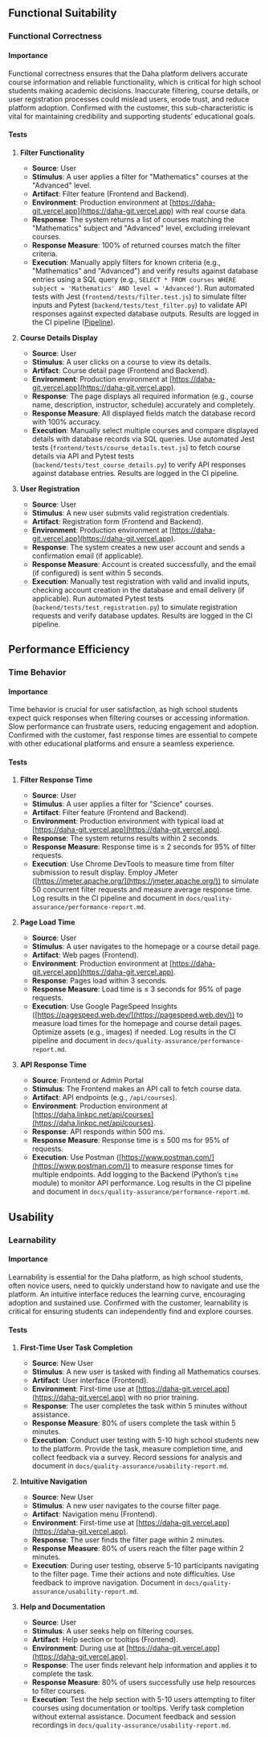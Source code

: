 ## Functional Suitability

### Functional Correctness

#### Importance
Functional correctness ensures that the Daha platform delivers accurate course information and reliable functionality, which is critical for high school students making academic decisions. Inaccurate filtering, course details, or user registration processes could mislead users, erode trust, and reduce platform adoption. Confirmed with the customer, this sub-characteristic is vital for maintaining credibility and supporting students’ educational goals.

#### Tests
1. **Filter Functionality**
   - **Source**: User
   - **Stimulus**: A user applies a filter for "Mathematics" courses at the "Advanced" level.
   - **Artifact**: Filter feature (Frontend and Backend).
   - **Environment**: Production environment at [https://daha-git.vercel.app](https://daha-git.vercel.app) with real course data.
   - **Response**: The system returns a list of courses matching the "Mathematics" subject and "Advanced" level, excluding irrelevant courses.
   - **Response Measure**: 100% of returned courses match the filter criteria.
   - **Execution**: Manually apply filters for known criteria (e.g., "Mathematics" and "Advanced") and verify results against database entries using a SQL query (e.g., `SELECT * FROM courses WHERE subject = 'Mathematics' AND level = 'Advanced'`). Run automated tests with Jest (`frontend/tests/filter.test.js`) to simulate filter inputs and Pytest (`backend/tests/test_filter.py`) to validate API responses against expected database outputs. Results are logged in the CI pipeline ([Pipeline](https://gitlab.pg.innopolis.university/daha-40/daha/-/pipelines/123456789)).

2. **Course Details Display**
   - **Source**: User
   - **Stimulus**: A user clicks on a course to view its details.
   - **Artifact**: Course detail page (Frontend and Backend).
   - **Environment**: Production environment at [https://daha-git.vercel.app](https://daha-git.vercel.app).
   - **Response**: The page displays all required information (e.g., course name, description, instructor, schedule) accurately and completely.
   - **Response Measure**: All displayed fields match the database record with 100% accuracy.
   - **Execution**: Manually select multiple courses and compare displayed details with database records via SQL queries. Use automated Jest tests (`frontend/tests/course_details.test.js`) to fetch course details via API and Pytest tests (`backend/tests/test_course_details.py`) to verify API responses against database entries. Results are logged in the CI pipeline.

3. **User Registration**
   - **Source**: User
   - **Stimulus**: A new user submits valid registration credentials.
   - **Artifact**: Registration form (Frontend and Backend).
   - **Environment**: Production environment at [https://daha-git.vercel.app](https://daha-git.vercel.app).
   - **Response**: The system creates a new user account and sends a confirmation email (if applicable).
   - **Response Measure**: Account is created successfully, and the email (if configured) is sent within 5 seconds.
   - **Execution**: Manually test registration with valid and invalid inputs, checking account creation in the database and email delivery (if applicable). Run automated Pytest tests (`backend/tests/test_registration.py`) to simulate registration requests and verify database updates. Results are logged in the CI pipeline.

## Performance Efficiency

### Time Behavior

#### Importance
Time behavior is crucial for user satisfaction, as high school students expect quick responses when filtering courses or accessing information. Slow performance can frustrate users, reducing engagement and adoption. Confirmed with the customer, fast response times are essential to compete with other educational platforms and ensure a seamless experience.

#### Tests
1. **Filter Response Time**
   - **Source**: User
   - **Stimulus**: A user applies a filter for "Science" courses.
   - **Artifact**: Filter feature (Frontend and Backend).
   - **Environment**: Production environment with typical load at [https://daha-git.vercel.app](https://daha-git.vercel.app).
   - **Response**: The system returns results within 2 seconds.
   - **Response Measure**: Response time is ≤ 2 seconds for 95% of filter requests.
   - **Execution**: Use Chrome DevTools to measure time from filter submission to result display. Employ JMeter ([https://jmeter.apache.org/](https://jmeter.apache.org/)) to simulate 50 concurrent filter requests and measure average response time. Log results in the CI pipeline and document in `docs/quality-assurance/performance-report.md`.

2. **Page Load Time**
   - **Source**: User
   - **Stimulus**: A user navigates to the homepage or a course detail page.
   - **Artifact**: Web pages (Frontend).
   - **Environment**: Production environment at [https://daha-git.vercel.app](https://daha-git.vercel.app).
   - **Response**: Pages load within 3 seconds.
   - **Response Measure**: Load time is ≤ 3 seconds for 95% of page requests.
   - **Execution**: Use Google PageSpeed Insights ([https://pagespeed.web.dev/](https://pagespeed.web.dev/)) to measure load times for the homepage and course detail pages. Optimize assets (e.g., images) if needed. Log results in the CI pipeline and document in `docs/quality-assurance/performance-report.md`.

3. **API Response Time**
   - **Source**: Frontend or Admin Portal
   - **Stimulus**: The Frontend makes an API call to fetch course data.
   - **Artifact**: API endpoints (e.g., `/api/courses`).
   - **Environment**: Production environment at [https://daha.linkpc.net/api/courses](https://daha.linkpc.net/api/courses).
   - **Response**: API responds within 500 ms.
   - **Response Measure**: Response time is ≤ 500 ms for 95% of requests.
   - **Execution**: Use Postman ([https://www.postman.com/](https://www.postman.com/)) to measure response times for multiple endpoints. Add logging to the Backend (Python’s `time` module) to monitor API performance. Log results in the CI pipeline and document in `docs/quality-assurance/performance-report.md`.

## Usability

### Learnability

#### Importance
Learnability is essential for the Daha platform, as high school students, often novice users, need to quickly understand how to navigate and use the platform. An intuitive interface reduces the learning curve, encouraging adoption and sustained use. Confirmed with the customer, learnability is critical for ensuring students can independently find and explore courses.

#### Tests
1. **First-Time User Task Completion**
   - **Source**: New User
   - **Stimulus**: A new user is tasked with finding all Mathematics courses.
   - **Artifact**: User interface (Frontend).
   - **Environment**: First-time use at [https://daha-git.vercel.app](https://daha-git.vercel.app) with no prior training.
   - **Response**: The user completes the task within 5 minutes without assistance.
   - **Response Measure**: 80% of users complete the task within 5 minutes.
   - **Execution**: Conduct user testing with 5-10 high school students new to the platform. Provide the task, measure completion time, and collect feedback via a survey. Record sessions for analysis and document in `docs/quality-assurance/usability-report.md`.

2. **Intuitive Navigation**
   - **Source**: New User
   - **Stimulus**: A new user navigates to the course filter page.
   - **Artifact**: Navigation menu (Frontend).
   - **Environment**: First-time use at [https://daha-git.vercel.app](https://daha-git.vercel.app).
   - **Response**: The user finds the filter page within 2 minutes.
   - **Response Measure**: 80% of users reach the filter page within 2 minutes.
   - **Execution**: During user testing, observe 5-10 participants navigating to the filter page. Time their actions and note difficulties. Use feedback to improve navigation. Document in `docs/quality-assurance/usability-report.md`.

3. **Help and Documentation**
   - **Source**: User
   - **Stimulus**: A user seeks help on filtering courses.
   - **Artifact**: Help section or tooltips (Frontend).
   - **Environment**: During use at [https://daha-git.vercel.app](https://daha-git.vercel.app).
   - **Response**: The user finds relevant help information and applies it to complete the task.
   - **Response Measure**: 80% of users successfully use help resources to filter courses.
   - **Execution**: Test the help section with 5-10 users attempting to filter courses using documentation or tooltips. Verify task completion without external assistance. Document feedback and session recordings in `docs/quality-assurance/usability-report.md`.